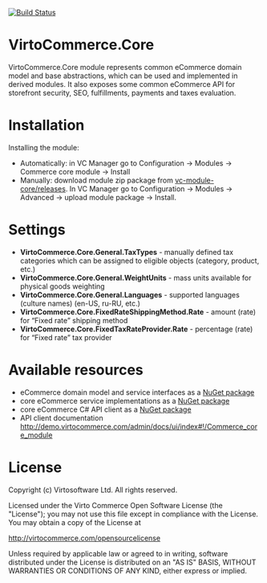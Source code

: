 [![Build Status](http://ci.virtocommerce.com:8080/buildStatus/icon?job=vc-2-org/vc-module-core/master)](http://ci.virtocommerce.com:8080/job/vc-2-org/job/vc-module-core/job/master)

# VirtoCommerce.Core
VirtoCommerce.Core module represents common eCommerce domain model and base abstractions, which can be used and implemented in derived modules.
It also exposes some common eCommerce API for storefront security, SEO, fulfillments, payments and taxes evaluation.

# Installation
Installing the module:
* Automatically: in VC Manager go to Configuration -> Modules -> Commerce core module -> Install
* Manually: download module zip package from <a href="https://github.com/VirtoCommerce/vc-module-core/releases" target="_blank">vc-module-core/releases</a>. In VC Manager go to Configuration -> Modules -> Advanced -> upload module package -> Install.

# Settings
* **VirtoCommerce.Core.General.TaxTypes** -  manually defined tax categories which can be assigned to eligible objects (category, product, etc.)
* **VirtoCommerce.Core.General.WeightUnits** - mass units available for physical goods weighting
* **VirtoCommerce.Core.General.Languages** - supported  languages (culture names) (en-US, ru-RU, etc.)
* **VirtoCommerce.Core.FixedRateShippingMethod.Rate** - amount (rate) for “Fixed rate” shipping method
* **VirtoCommerce.Core.FixedTaxRateProvider.Rate** - percentage (rate) for “Fixed rate” tax provider

# Available resources
* eCommerce domain model and service interfaces as a <a href="https://www.nuget.org/packages/VirtoCommerce.Domain" target="_blank">NuGet package</a>
* core eCommerce service implementations as a <a href="https://www.nuget.org/packages/VirtoCommerce.CoreModule.Data" target="_blank">NuGet package</a>
* core eCommerce C# API client as a <a href="https://www.nuget.org/packages/VirtoCommerce.CoreModule.Client" target="_blank">NuGet package</a>
* API client documentation http://demo.virtocommerce.com/admin/docs/ui/index#!/Commerce_core_module

# License
Copyright (c) Virtosoftware Ltd.  All rights reserved.

Licensed under the Virto Commerce Open Software License (the "License"); you
may not use this file except in compliance with the License. You may
obtain a copy of the License at

http://virtocommerce.com/opensourcelicense

Unless required by applicable law or agreed to in writing, software
distributed under the License is distributed on an "AS IS" BASIS,
WITHOUT WARRANTIES OR CONDITIONS OF ANY KIND, either express or
implied.
